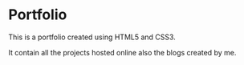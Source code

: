 # Portfolio

This is a portfolio created using HTML5 and CSS3.

It contain all the projects hosted online also the blogs created by me.

